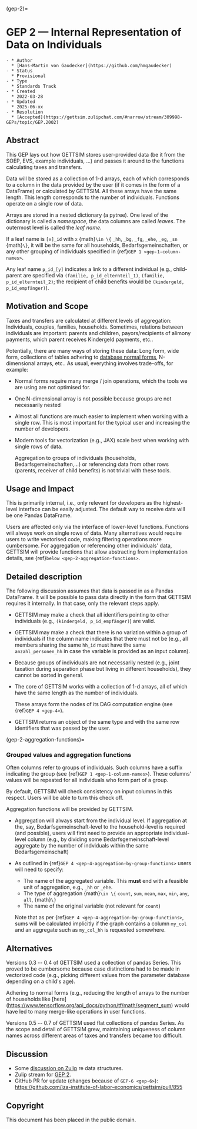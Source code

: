 (gep-2)=

# GEP 2 — Internal Representation of Data on Individuals

```{list-table}
- * Author
  * [Hans-Martin von Gaudecker](https://github.com/hmgaudecker)
- * Status
  * Provisional
- * Type
  * Standards Track
- * Created
  * 2022-03-28
- * Updated
  * 2025-06-xx
- * Resolution
  * [Accepted](https://gettsim.zulipchat.com/#narrow/stream/309998-GEPs/topic/GEP.2002)
```

## Abstract

This GEP lays out how GETTSIM stores user-provided data (be it from the SOEP, EVS,
example individuals, ...) and passes it around to the functions calculating taxes and
transfers.

Data will be stored as a collection of 1-d arrays, each of which corresponds to a column
in the data provided by the user (if it comes in the form of a DataFrame) or calculated
by GETTSIM. All these arrays have the same length. This length corresponds to the number
of individuals. Functions operate on a single row of data.

Arrays are stored in a nested dictionary (a pytree). One level of the dictionary is
called a *namespace*, the data columns are called *leaves*. The outermost level is
called the *leaf name*.

If a leaf name is `[x]_id` with `x` {math}`\in \{` `_hh`, `_bg`, `_fg`, `_ehe`, `_eg`,
`_sn` {math}`\}`, it will be the same for all households, Bedarfsgemeinschaften, or any
other grouping of individuals specified in {ref}`GEP 1 <gep-1-column-names>`.

Any leaf name `p_id_[y]` indicates a link to a different individual (e.g., child-parent
are specified via `(familie, p_id_elternteil_1)`, `(familie, p_id_elternteil_2)`; the
recipient of child benefits would be `(kindergeld, p_id_empfänger)`).

## Motivation and Scope

Taxes and transfers are calculated at different levels of aggregation: Individuals,
couples, families, households. Sometimes, relations between individuals are important:
parents and children, payors/recipients of alimony payments, which parent receives
Kindergeld payments, etc..

Potentially, there are many ways of storing these data: Long form, wide form,
collections of tables adhering to
[database normal forms](https://en.wikipedia.org/wiki/Database_normalization),
N-dimensional arrays, etc.. As usual, everything involves trade-offs, for example:

- Normal forms require many merge / join operations, which the tools we are using are
  not optimised for.

- One N-dimensional array is not possible because groups are not necessarily nested

- Almost all functions are much easier to implement when working with a single row. This
  is most important for the typical user and increasing the number of developers.

- Modern tools for vectorization (e.g., JAX) scale best when working with single rows of
  data.

  Aggregation to groups of individuals (households, Bedarfsgemeinschaften,...) or
  referencing data from other rows (parents, receiver of child benefits) is not trivial
  with these tools.

## Usage and Impact

This is primarily internal, i.e., only relevant for developers as the highest-level
interface can be easily adjusted. The default way to receive data will be one Pandas
DataFrame.

Users are affected only via the interface of lower-level functions. Functions will
always work on single rows of data. Many alternatives would require users to write
vectorised code, making filtering operations more cumbersome. For aggregation or
referencing other individuals' data, GETTSIM will provide functions that allow
abstracting from implementation details, see {ref}`below <gep-2-aggregation-functions>`.

## Detailed description

The following discussion assumes that data is passed in as a Pandas DataFrame. It will
be possible to pass data directly in the form that GETTSIM requires it internally. In
that case, only the relevant steps apply.

- GETTSIM may make a check that all identifiers pointing to other individuals (e.g.,
  `(kindergeld, p_id_empfänger)`) are valid.

- GETTSIM may make a check that there is no variation within a group of individuals if
  the column name indicates that there must not be (e.g., all members sharing the same
  `hh_id` must have the same `anzahl_personen_hh` in case the variable is provided as an
  input column).

- Because groups of individuals are not necessarily nested (e.g., joint taxation during
  separation phase but living in different households), they cannot be sorted in
  general.

- The core of GETTSIM works with a collection of 1-d arrays, all of which have the same
  length as the number of individuals.

  These arrays form the nodes of its DAG computation engine (see {ref}`GEP 4 <gep-4>`).

- GETTSIM returns an object of the same type and with the same row identifiers that was
  passed by the user.

(gep-2-aggregation-functions)=

### Grouped values and aggregation functions

Often columns refer to groups of individuals. Such columns have a suffix indicating the
group (see {ref}`GEP 1 <gep-1-column-names>`). These columns' values will be repeated
for all individuals who form part of a group.

By default, GETTSIM will check consistency on input columns in this respect. Users will
be able to turn this check off.

Aggregation functions will be provided by GETTSIM.

- Aggregation will always start from the individual level. If aggregation at the, say,
  Bedarfsgemeinschaft-level to the household-level is required (and possible), users
  will first need to provide an appropriate individual-level column (e.g., by dividing
  some Bedarfsgemeinschaft-level aggregate by the number of indviduals within the same
  Bedarfsgemeinschaft)

- As outlined in {ref}`GEP 4 <gep-4-aggregation-by-group-functions>` users will need to
  specify:

  - The name of the aggregated variable. This **must** end with a feasible unit of
    aggregation, e.g., `_hh` or `_ehe`.
  - The type of aggregation {math}`\in \{` `count`, `sum`, `mean`, `max`, `min`, `any`,
    `all`, {math}`\}`
  - The name of the original variable (not relevant for `count`)

  Note that as per {ref}`GEP 4 <gep-4-aggregation-by-group-functions>`, sums will be
  calculated implicitly if the graph contains a column `my_col` and an aggregate such as
  `my_col_hh` is requested somewhere.

## Alternatives

Versions 0.3 -- 0.4 of GETTSIM used a collection of pandas Series. This proved to be
cumbersome because case distinctions had to be made in vectorized code (e.g., picking
different values from the parameter database depending on a child's age).

Adhering to normal forms (e.g., reducing the length of arrays to the number of
households like
\[here\](<https://www.tensorflow.org/api_docs/python/tf/math/segment_sum>) would have
led to many merge-like operations in user functions.

Versions 0.5 -- 0.7 of GETTSIM used flat collections of pandas Series. As the scope and
detail of GETTSIM grew, maintaining uniqueness of column names across different areas of
taxes and transfers became too difficult.

## Discussion

- Some
  [discussion on Zulip](https://gettsim.zulipchat.com/#narrow/stream/224837-High-Level-Architecture/topic/Update.20Data.20Structures/near/180917151)
  re data structures.
- Zulip stream for
  [GEP 2](https://gettsim.zulipchat.com/#narrow/stream/309998-GEPs/topic/GEP.2001/near/189539859).
- GitHub PR for update (changes because of `GEP-6 <gep-6>`):
  <https://github.com/iza-institute-of-labor-economics/gettsim/pull/855>

## Copyright

This document has been placed in the public domain.
